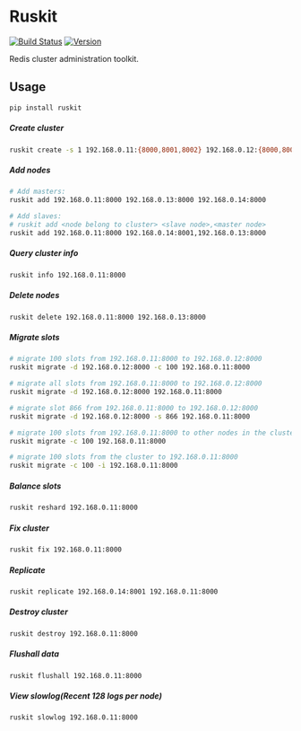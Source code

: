 # Ruskit

[![Build Status](https://travis-ci.org/eleme/ruskit.svg?branch=master)](https://travis-ci.org/eleme/ruskit)
[![Version](https://img.shields.io/pypi/v/ruskit.svg)](https://pypi.python.org/pypi/ruskit)

Redis cluster administration toolkit.

## Usage

```bash
pip install ruskit
```

##### Create cluster

```bash
ruskit create -s 1 192.168.0.11:{8000,8001,8002} 192.168.0.12:{8000,8001,8002}
```

##### Add nodes

```bash
# Add masters:
ruskit add 192.168.0.11:8000 192.168.0.13:8000 192.168.0.14:8000

# Add slaves:
# ruskit add <node belong to cluster> <slave node>,<master node>
ruskit add 192.168.0.11:8000 192.168.0.14:8001,192.168.0.13:8000
```

##### Query cluster info

```bash
ruskit info 192.168.0.11:8000
```

##### Delete nodes

```bash
ruskit delete 192.168.0.11:8000 192.168.0.13:8000
```

##### Migrate slots

```bash
# migrate 100 slots from 192.168.0.11:8000 to 192.168.0.12:8000
ruskit migrate -d 192.168.0.12:8000 -c 100 192.168.0.11:8000

# migrate all slots from 192.168.0.11:8000 to 192.168.0.12:8000
ruskit migrate -d 192.168.0.12:8000 192.168.0.11:8000

# migrate slot 866 from 192.168.0.11:8000 to 192.168.0.12:8000
ruskit migrate -d 192.168.0.12:8000 -s 866 192.168.0.11:8000

# migrate 100 slots from 192.168.0.11:8000 to other nodes in the cluster
ruskit migrate -c 100 192.168.0.11:8000

# migrate 100 slots from the cluster to 192.168.0.11:8000
ruskit migrate -c 100 -i 192.168.0.11:8000
```

##### Balance slots

```bash
ruskit reshard 192.168.0.11:8000
```

##### Fix cluster

```bash
ruskit fix 192.168.0.11:8000
```

##### Replicate

```bash
ruskit replicate 192.168.0.14:8001 192.168.0.11:8000
```

##### Destroy cluster

```bash
ruskit destroy 192.168.0.11:8000
```

##### Flushall data

```bash
ruskit flushall 192.168.0.11:8000
```

##### View slowlog(Recent 128 logs per node)

```bash
ruskit slowlog 192.168.0.11:8000
```

